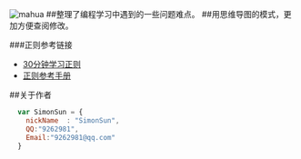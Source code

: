 ![mahua](https://raw.githubusercontent.com/9262981/myMind/master/2016219105142_95_95.jpg)
##整理了编程学习中遇到的一些问题难点。
##用思维导图的模式，更加方便查阅修改。


###正则参考链接
* [30分钟学习正则](http://deerchao.net/tutorials/regex/regex.htm) 
* [正则参考手册](http://www.runoob.com/jsref/jsref-obj-regexp.html)


##关于作者

```javascript
  var SimonSun = {
    nickName  : "SimonSun",
    QQ:"9262981",
    Email:"9262981@qq.com"
  }
```